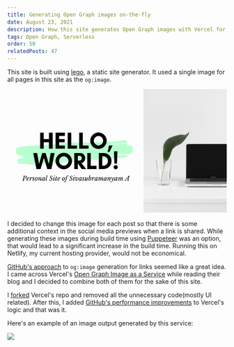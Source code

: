 ```yaml
---
title: Generating Open Graph images on-the-fly
date: August 23, 2021
description: How this site generates Open Graph images with Vercel for its contents.
tags: Open Graph, Serverless
order: 50
relatedPosts: 47
---
```


This site is built using [lego](/lego), a static site generator. It used a single
image for all pages in this site as the `og:image`.

<img src="/static/images/og-image.png" class="img-responsive center-block">

I decided to change this image for each post so that there is some additional context
in the social media previews when a link is shared. While generating these images
during build time using [Puppeteer](https://github.com/puppeteer/puppeteer/)
was an option, that would lead to a significant increase in the build time. Running
this on Netlify, my current hosting provider, would not be economical.

[GitHub's approach](https://github.blog/2021-06-22-framework-building-open-graph-images/)
to `og:image` generation for links seemed like a great idea. I came across Vercel's
[Open Graph Image as a Service](https://og-image.vercel.app/) while reading their blog
and I decided to combine both of them for the sake of this site.

I [forked](https://github.com/astronomersiva/og-image) Vercel's repo and removed
all the unnecessary code(mostly UI related). After this, I added
[GitHub's performance improvements](https://github.blog/2021-06-22-framework-building-open-graph-images/#some-performance-gotchas)
to Vercel's logic and that was it.

Here's an example of an image output generated by this service:

<img src="https://og.siva.dev/Generating%20Open%20Graph%20images%20on-the-fly.png?desc=How%20this%20site%20generates%20Open%20Graph%20images%20with%20Vercel%20for%20its%20contents.&link=og-images" class="img-responsive center-block">
